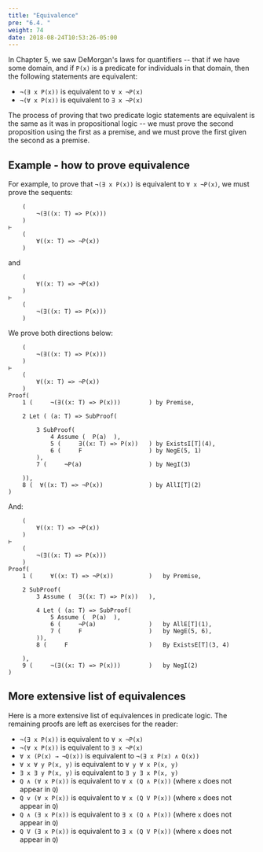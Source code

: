 ```yaml
---
title: "Equivalence"
pre: "6.4. "
weight: 74
date: 2018-08-24T10:53:26-05:00
---
```


In Chapter 5, we saw DeMorgan's laws for quantifiers -- that if we have some domain, and if `P(x)` is a predicate for individuals in that domain, then the following statements are equivalent:

- `¬(∃ x P(x))` is equivalent to `∀ x ¬P(x)`
- `¬(∀ x P(x))` is equivalent to `∃ x ¬P(x)`

The process of proving that two predicate logic statements are equivalent is the same as it was in propositional logic -- we must prove the second proposition using the first as a premise, and we must prove the first given the second as a premise. 

## Example - how to prove equivalence

For example, to prove that `¬(∃ x P(x))` is equivalent to `∀ x ¬P(x)`, we must prove the sequents:

```text
    (
        ¬(∃((x: T) => P(x)))
    )
⊢
    (
        ∀((x: T) => ¬P(x))
    )
```

and

```text
    (
        ∀((x: T) => ¬P(x))
    )
⊢
    (
        ¬(∃((x: T) => P(x)))
    )
```

We prove both directions below:

```text
    (
        ¬(∃((x: T) => P(x)))
    )
⊢
    (
        ∀((x: T) => ¬P(x))
    )
Proof(
    1 (     ¬(∃((x: T) => P(x)))        ) by Premise,

    2 Let ( (a: T) => SubProof(

        3 SubProof(
            4 Assume (  P(a)  ),
            5 (     ∃((x: T) => P(x))   ) by ExistsI[T](4),
            6 (     F                   ) by NegE(5, 1)
        ),
        7 (     ¬P(a)                   ) by NegI(3)

    )),
    8 (  ∀((x: T) => ¬P(x))             ) by AllI[T](2)
)

```

And:

```text
    (
        ∀((x: T) => ¬P(x))
    )
⊢
    (
        ¬(∃((x: T) => P(x)))
    )
Proof(
    1 (     ∀((x: T) => ¬P(x))          )   by Premise,

    2 SubProof(
        3 Assume (  ∃((x: T) => P(x))   ),

        4 Let ( (a: T) => SubProof(
            5 Assume (  P(a)  ),
            6 (     ¬P(a)               )   by AllE[T](1),
            7 (     F                   )   by NegE(5, 6),
        )),
        8 (     F                       )   By ExistsE[T](3, 4)
    
    ),
    9 (     ¬(∃((x: T) => P(x)))        )   by NegI(2)
)
```

## More extensive list of equivalences

Here is a more extensive list of equivalences in predicate logic. The remaining proofs are left as exercises for the reader:

- `¬(∃ x P(x))` is equivalent to `∀ x ¬P(x)`
- `¬(∀ x P(x))` is equivalent to `∃ x ¬P(x)`
-  `∀ x (P(x) → ¬Q(x))` is equivalent to `¬(∃ x P(x) ∧ Q(x))`
- `∀ x ∀ y P(x, y)` is equivalent to `∀ y ∀ x P(x, y)`
- `∃ x ∃ y P(x, y)` is equivalent to `∃ y ∃ x P(x, y)`
- `Q ∧ (∀ x P(x))` is equivalent to `∀ x (Q ∧ P(x))` (where `x` does not appear in `Q`)
- `Q v (∀ x P(x))` is equivalent to `∀ x (Q V P(x))` (where `x` does not appear in `Q`)
- `Q ∧ (∃ x P(x))` is equivalent to `∃ x (Q ∧ P(x))` (where `x` does not appear in `Q`)
- `Q V (∃ x P(x))` is equivalent to `∃ x (Q V P(x))` (where `x` does not appear in `Q`)